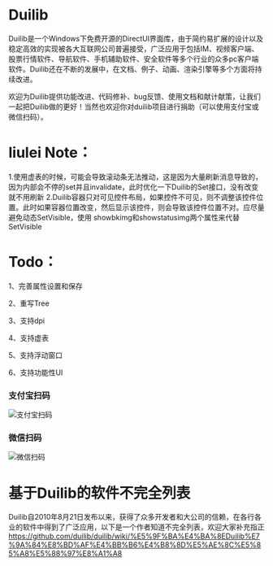 # Duilib

Duilib是一个Windows下免费开源的DirectUI界面库，由于简约易扩展的设计以及稳定高效的实现被各大互联网公司普遍接受，广泛应用于包括IM、视频客户端、股票行情软件、导航软件、手机辅助软件、安全软件等多个行业的众多pc客户端软件。Duilib还在不断的发展中，在文档、例子、动画、渲染引擎等多个方面将持续改进。

欢迎为Duilib提供功能改进、代码修补、bug反馈、使用文档和献计献策，让我们一起把Duilib做的更好！当然也欢迎你对duilib项目进行捐助（可以使用支付宝或微信扫码）。

# liulei Note：
1.使用虚表的时候，可能会导致滚动条无法推动，这是因为大量刷新消息导致的，因为内部会不停的set并且invalidate，此时优化一下Duilib的Set接口，没有改变就不用刷新
2.Duilib容器只对可见控件布局，如果控件不可见，则不调整该控件位置。此时如果容器位置改变，然后显示该控件，则会导致该控件位置不对。应尽量避免动态SetVisible，使用
showbkimg和showstatusimg两个属性来代替SetVisible
# Todo：
1、完善属性设置和保存

2、重写Tree

3、支持dpi

4、支持虚表

5、支持浮动窗口

6、支持功能性UI


### 支付宝扫码
![支付宝扫码](https://github.com/wangchyz/privatedata/blob/master/alipay.png)

### 微信扫码
![微信扫码](https://github.com/wangchyz/privatedata/blob/master/weixin.png)

# 基于Duilib的软件不完全列表
Duilib自2010年8月21日发布以来，获得了众多开发者和大公司的信赖，在各行各业的软件中得到了广泛应用，以下是一个作者知道不完全列表，欢迎大家补充指正
https://github.com/duilib/duilib/wiki/%E5%9F%BA%E4%BA%8EDuilib%E7%9A%84%E8%BD%AF%E4%BB%B6%E4%B8%8D%E5%AE%8C%E5%85%A8%E5%88%97%E8%A1%A8

